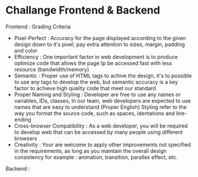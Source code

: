 # Challange Frontend & Backend

Frontend :
Grading Criteria
- Pixel-Perfect : Accuracy for the page displayed according to the given design down to it's pixel, pay extra attention to sizes, margin, padding and color
- Efficiency : One important factor in web development is to produce optimize code that allows the page tp be accessed fast with less resource (bandwidth/memory)
- Semantic : Proper use of HTML tags to achive the design, it's to possible to use any tags to develop the web, but semantic accuracy is a key factor to achieve high quality code that meet our standard
- Proper Naming and Styling : Developer are free to use any names or variables, IDs, classes, In our team, web developers are expected to use names that are easy to understand (Proper English) Styling refer to the way you format the source code, such as spaces, identations and line-ending
- Cross-browser Compatibility : As a web developer, you will be required to develop web that can be accessed by many people using different browsers
- Creativity : Your are welcome to apply other improvements not specified in the requirements, as long as you maintain the overall design consistency for example : animation, transition, parallex effect, etc.

Backend :
